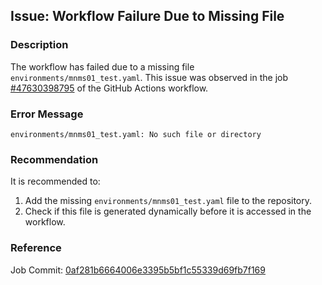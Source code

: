 ## Issue: Workflow Failure Due to Missing File

### Description
The workflow has failed due to a missing file `environments/mnms01_test.yaml`. This issue was observed in the job [#47630398795](https://github.com/v1vhm/resource-group-vending/actions/runs/16815265109/job/47630398795) of the GitHub Actions workflow.

### Error Message
```
environments/mnms01_test.yaml: No such file or directory
```

### Recommendation
It is recommended to:
1. Add the missing `environments/mnms01_test.yaml` file to the repository.
2. Check if this file is generated dynamically before it is accessed in the workflow.

### Reference
Job Commit: [0af281b6664006e3395b5bf1c55339d69fb7f169](https://github.com/v1vhm/resource-group-vending/commit/0af281b6664006e3395b5bf1c55339d69fb7f169)